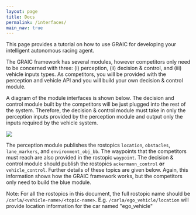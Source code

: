 ```yaml
---
layout: page
title: Docs
permalink: /interfaces/
main_nav: true
---
```


This page provides a tutorial on how to use GRAIC for developing your intelligent autonomous racing agent.

The GRAIC framework has several modules, however competitors only need to be concerned with three: (i) perception, (ii) decision & control, and (iii) vehicle inputs types. As competitors, you will be provided with the perception and vehicle API and you will build your own decision & control module.

A diagram of the module interfaces is shown below. The decision and control module built by the competitors will be just plugged into the rest of the system. Therefore, the decision & control module must take in only the perception inputs provided by the perception module and output only the inputs required by the vehicle system.

 <img src="/Race/assets/interfaces.png">

 The perception module publishes the rostopics `location`, `obstacles`, `lane_markers`, and `environment_obj_bb`. The waypoints that the competitors must reach are also provided in the rostopic `waypoint`. The decision & control module should publish the rostopics  `ackermann_control` **or** `vehicle_control`. Further details of these topics are given below.
 Again, this information shows how the GRAIC framework works, but the competitors only need to build the blue module.

Note: For all the rostopics in this document, the full rostopic name should be `/carla/<vehicle-name>/<topic-name>`. E.g. `/carla/ego_vehicle/location` will provide location information for the car named "ego_vehicle"
